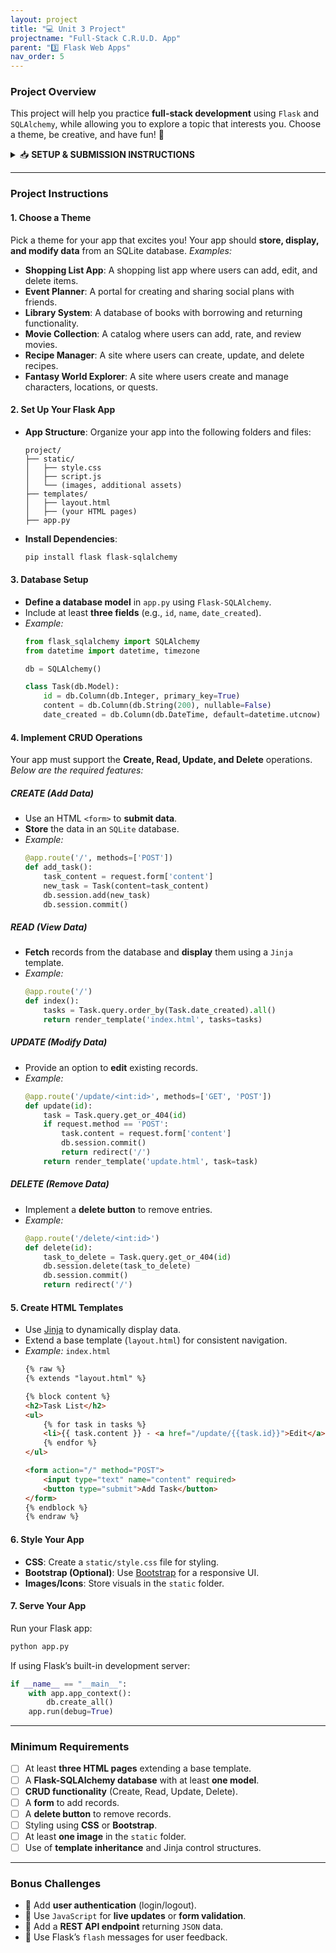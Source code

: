 ```yaml
---
layout: project
title: "💻 Unit 3 Project"
projectname: "Full-Stack C.R.U.D. App"
parent: "3️⃣ Flask Web Apps"
nav_order: 5
---
```


### Project Overview

This project will help you practice **full-stack development** using `Flask` and `SQLAlchemy`, while allowing you to explore a topic that interests you. Choose a theme, be creative, and have fun! 🚀

<html>
  <details>
    <summary>📥 <strong>SETUP & SUBMISSION INSTRUCTIONS</strong></summary>

<div class="setup" markdown="block">

1. Go to the `CS3 Unit 3 Project` assignment on **Blackbaud** and follow the provided **GitHub Classroom** link.
  > 📁 Clicking the link generates a **private repository** for your project with the appropriate starter code. Note that **projects** are stored within the [BWL-CS Organization](https://github.com/BWL-CS), so you _cannot_ access it from the "Your Repositories" page!
2. Open the repository in a **Codespace** whenever you spend time working on the program, in class or at home. 
  > ⚠️ Always remember to `commit changes` after every coding session!
3. When your project is complete, **submit the link to your repository** in the `CS3 Unit 3 Project` assignment on Blackbaud.

</div>

    
  </details>
</html>

---

### Project Instructions

#### 1. Choose a Theme
Pick a theme for your app that excites you! Your app should **store, display, and modify data** from an SQLite database. _Examples:_

- **Shopping List App**: A shopping list app where users can add, edit, and delete items.
- **Event Planner**: A portal for creating and sharing social plans with friends.
- **Library System**: A database of books with borrowing and returning functionality.
- **Movie Collection**: A catalog where users can add, rate, and review movies.
- **Recipe Manager**: A site where users can create, update, and delete recipes.
- **Fantasy World Explorer**: A site where users create and manage characters, locations, or quests.

#### 2. Set Up Your Flask App
- **App Structure**: Organize your app into the following folders and files:
    ```
    project/
    ├── static/
    │   ├── style.css
    │   ├── script.js
    │   └── (images, additional assets)
    ├── templates/
    │   ├── layout.html
    │   ├── (your HTML pages)
    ├── app.py
    ```

- **Install Dependencies**:
   ```bash
   pip install flask flask-sqlalchemy
   ```

#### 3. Database Setup
- **Define a database model** in `app.py` using `Flask-SQLAlchemy`.
- Include at least **three fields** (e.g., `id`, `name`, `date_created`).
- _Example:_
   ```python
   from flask_sqlalchemy import SQLAlchemy
   from datetime import datetime, timezone

   db = SQLAlchemy()

   class Task(db.Model):
       id = db.Column(db.Integer, primary_key=True)
       content = db.Column(db.String(200), nullable=False)
       date_created = db.Column(db.DateTime, default=datetime.utcnow)
   ```

#### 4. Implement CRUD Operations

Your app must support the **Create, Read, Update, and Delete** operations. _Below are the required features:_

##### CREATE (Add Data)
- Use an HTML `<form>` to **submit data**.
- **Store** the data in an `SQLite` database.
- _Example:_
   ```python
   @app.route('/', methods=['POST'])
   def add_task():
       task_content = request.form['content']
       new_task = Task(content=task_content)
       db.session.add(new_task)
       db.session.commit()
   ```

##### READ (View Data)
- **Fetch** records from the database and **display** them using a `Jinja` template.
- _Example:_
   ```python
   @app.route('/')
   def index():
       tasks = Task.query.order_by(Task.date_created).all()
       return render_template('index.html', tasks=tasks)
   ```

##### UPDATE (Modify Data)
- Provide an option to **edit** existing records.
- _Example:_
   ```python
   @app.route('/update/<int:id>', methods=['GET', 'POST'])
   def update(id):
       task = Task.query.get_or_404(id)
       if request.method == 'POST':
           task.content = request.form['content']
           db.session.commit()
           return redirect('/')
       return render_template('update.html', task=task)
   ```

##### DELETE (Remove Data)
- Implement a **delete button** to remove entries.
- _Example:_
   ```python
   @app.route('/delete/<int:id>')
   def delete(id):
       task_to_delete = Task.query.get_or_404(id)
       db.session.delete(task_to_delete)
       db.session.commit()
       return redirect('/')
   ```

#### 5. Create HTML Templates
- Use [Jinja](https://jinja.palletsprojects.com/en/stable/) to dynamically display data.
- Extend a base template (`layout.html`) for consistent navigation.
- *Example:* `index.html`
  ```html
  {% raw %}
  {% extends "layout.html" %}
  
  {% block content %}
  <h2>Task List</h2>
  <ul>
      {% for task in tasks %}
      <li>{{ task.content }} - <a href="/update/{{task.id}}">Edit</a> | <a href="/delete/{{task.id}}">Delete</a></li>
      {% endfor %}
  </ul>
  
  <form action="/" method="POST">
      <input type="text" name="content" required>
      <button type="submit">Add Task</button>
  </form>
  {% endblock %}
  {% endraw %}
  ```

#### 6. Style Your App
- **CSS**: Create a `static/style.css` file for styling.
- **Bootstrap (Optional)**: Use [Bootstrap](https://getbootstrap.com/docs/5.3/getting-started/introduction/) for a responsive UI.
- **Images/Icons**: Store visuals in the `static` folder.

#### 7. Serve Your App
Run your Flask app:
  ```bash
  python app.py
  ```
If using Flask’s built-in development server:
  ```python
  if __name__ == "__main__":
      with app.app_context():
          db.create_all()
      app.run(debug=True)
  ```

---

### Minimum Requirements
- [ ] At least **three HTML pages** extending a base template.  
- [ ] A **Flask-SQLAlchemy database** with at least **one model**.  
- [ ] **CRUD functionality** (Create, Read, Update, Delete).  
- [ ] A **form** to add records.  
- [ ] A **delete button** to remove records.  
- [ ] Styling using **CSS** or **Bootstrap**.  
- [ ] At least **one image** in the `static` folder.  
- [ ] Use of **template inheritance** and Jinja control structures.  

---

### Bonus Challenges
- 🎯 Add **user authentication** (login/logout).  
- 🎯 Use `JavaScript` for **live updates** or **form validation**.  
- 🎯 Add a **REST API endpoint** returning `JSON` data.  
- 🎯 Use Flask’s `flash` messages for user feedback.  
